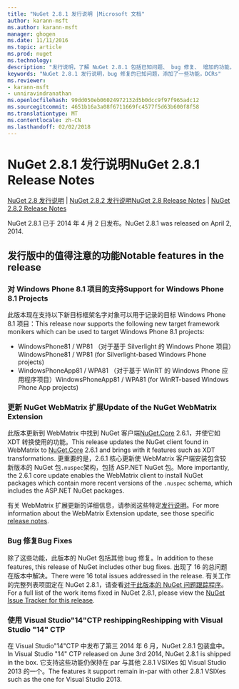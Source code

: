 ```yaml
---
title: "NuGet 2.8.1 发行说明 |Microsoft 文档"
author: karann-msft
ms.author: karann-msft
manager: ghogen
ms.date: 11/11/2016
ms.topic: article
ms.prod: nuget
ms.technology: 
description: "发行说明，了解 NuGet 2.8.1 包括已知问题、 bug 修复、 增加的功能，以及 DCRs。"
keywords: "NuGet 2.8.1 发行说明，bug 修复的已知问题，添加了一些功能，DCRs"
ms.reviewer:
- karann-msft
- unniravindranathan
ms.openlocfilehash: 99dd050eb06024972132d5b0dcc9f97f965adc12
ms.sourcegitcommit: 4651b16a3a08f6711669fc4577f5d63b600f8f58
ms.translationtype: MT
ms.contentlocale: zh-CN
ms.lasthandoff: 02/02/2018
---
```

# <a name="nuget-281-release-notes"></a><span data-ttu-id="801e2-104">NuGet 2.8.1 发行说明</span><span class="sxs-lookup"><span data-stu-id="801e2-104">NuGet 2.8.1 Release Notes</span></span>

<span data-ttu-id="801e2-105">[NuGet 2.8 发行说明](../release-notes/nuget-2.8.md) | [NuGet 2.8.2 发行说明](../release-notes/nuget-2.8.2.md)</span><span class="sxs-lookup"><span data-stu-id="801e2-105">[NuGet 2.8 Release Notes](../release-notes/nuget-2.8.md) | [NuGet 2.8.2 Release Notes](../release-notes/nuget-2.8.2.md)</span></span>

<span data-ttu-id="801e2-106">NuGet 2.8.1 已于 2014 年 4 月 2 日发布。</span><span class="sxs-lookup"><span data-stu-id="801e2-106">NuGet 2.8.1 was released on April 2, 2014.</span></span>

## <a name="notable-features-in-the-release"></a><span data-ttu-id="801e2-107">发行版中的值得注意的功能</span><span class="sxs-lookup"><span data-stu-id="801e2-107">Notable features in the release</span></span>

### <a name="support-for-windows-phone-81-projects"></a><span data-ttu-id="801e2-108">对 Windows Phone 8.1 项目的支持</span><span class="sxs-lookup"><span data-stu-id="801e2-108">Support for Windows Phone 8.1 Projects</span></span>
<span data-ttu-id="801e2-109">此版本现在支持以下新目标框架名字对象可以用于记录的目标 Windows Phone 8.1 项目：</span><span class="sxs-lookup"><span data-stu-id="801e2-109">This release now supports the following new target framework monikers which can be used to target Windows Phone 8.1 projects:</span></span>

* <span data-ttu-id="801e2-110">WindowsPhone81 / WP81 （对于基于 Silverlight 的 Windows Phone 项目）</span><span class="sxs-lookup"><span data-stu-id="801e2-110">WindowsPhone81 / WP81 (for Silverlight-based Windows Phone projects)</span></span>
* <span data-ttu-id="801e2-111">WindowsPhoneApp81 / WPA81 （对于基于 WinRT 的 Windows Phone 应用程序项目）</span><span class="sxs-lookup"><span data-stu-id="801e2-111">WindowsPhoneApp81 / WPA81 (for WinRT-based Windows Phone App projects)</span></span>

### <a name="update-of-the-nuget-webmatrix-extension"></a><span data-ttu-id="801e2-112">更新 NuGet WebMatrix 扩展</span><span class="sxs-lookup"><span data-stu-id="801e2-112">Update of the NuGet WebMatrix Extension</span></span>
<span data-ttu-id="801e2-113">此版本更新到 WebMatrix 中找到 NuGet 客户端[NuGet.Core](https://www.nuget.org/packages/Nuget.Core/2.6.1) 2.6.1，并使它如 XDT 转换使用的功能。</span><span class="sxs-lookup"><span data-stu-id="801e2-113">This release updates the NuGet client found in WebMatrix to [NuGet.Core](https://www.nuget.org/packages/Nuget.Core/2.6.1) 2.6.1 and brings with it features such as XDT transformations.</span></span> <span data-ttu-id="801e2-114">更重要的是，2.6.1 核心更新使 WebMatrix 客户端安装包含较新版本的 NuGet 包`.nuspec`架构，包括 ASP.NET NuGet 包。</span><span class="sxs-lookup"><span data-stu-id="801e2-114">More importantly, the 2.6.1 core update enables the WebMatrix client to install NuGet packages which contain more recent versions of the `.nuspec` schema, which includes the ASP.NET NuGet packages.</span></span>

<span data-ttu-id="801e2-115">有关 WebMatrix 扩展更新的详细信息，请参阅这些特定[发行说明](../release-notes/nuget-2.6.1-for-WebMatrix.md)。</span><span class="sxs-lookup"><span data-stu-id="801e2-115">For more information about the WebMatrix Extension update, see those specific [release notes](../release-notes/nuget-2.6.1-for-WebMatrix.md).</span></span>

### <a name="bug-fixes"></a><span data-ttu-id="801e2-116">Bug 修复</span><span class="sxs-lookup"><span data-stu-id="801e2-116">Bug Fixes</span></span>
<span data-ttu-id="801e2-117">除了这些功能，此版本的 NuGet 包括其他 bug 修复。</span><span class="sxs-lookup"><span data-stu-id="801e2-117">In addition to these features, this release of NuGet includes other bug fixes.</span></span> <span data-ttu-id="801e2-118">出现了 16 的总问题在版本中解决。</span><span class="sxs-lookup"><span data-stu-id="801e2-118">There were 16 total issues addressed in the release.</span></span> <span data-ttu-id="801e2-119">有关工作的完整列表项固定在 NuGet 2.8.1，请查看[对于此版本的 NuGet 问题跟踪程序](https://nuget.codeplex.com/workitem/list/advanced?keyword=&status=All&type=All&priority=All&release=NuGet%202.8.1&assignedTo=All&component=All&sortField=LastUpdatedDate&sortDirection=Descending&page=0&reasonClosed=All)。</span><span class="sxs-lookup"><span data-stu-id="801e2-119">For a full list of the work items fixed in NuGet 2.8.1, please view the [NuGet Issue Tracker for this release](https://nuget.codeplex.com/workitem/list/advanced?keyword=&status=All&type=All&priority=All&release=NuGet%202.8.1&assignedTo=All&component=All&sortField=LastUpdatedDate&sortDirection=Descending&page=0&reasonClosed=All).</span></span>

### <a name="reshipping-with-visual-studio-14-ctp"></a><span data-ttu-id="801e2-120">使用 Visual Studio"14"CTP reshipping</span><span class="sxs-lookup"><span data-stu-id="801e2-120">Reshipping with Visual Studio "14" CTP</span></span>
<span data-ttu-id="801e2-121">在 Visual Studio"14"CTP 中发布了第三 2014 年 6 月，NuGet 2.8.1 包装盒中。</span><span class="sxs-lookup"><span data-stu-id="801e2-121">In Visual Studio "14" CTP released on June 3rd 2014, NuGet 2.8.1 is shipped in the box.</span></span> <span data-ttu-id="801e2-122">它支持这些功能仍保持在 par 与其他 2.8.1 VSIXes 如 Visual Studio 2013 的一个。</span><span class="sxs-lookup"><span data-stu-id="801e2-122">The features it support remain in-par with other 2.8.1 VSIXes such as the one for Visual Studio 2013.</span></span>
